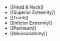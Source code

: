 - [[Head & Neck]]
- [[Superior Extremity]]
- [[Trunk]]
- [[Inferior Extremity]]
- [[Perineum]]
- [[Neuroanatomy]]